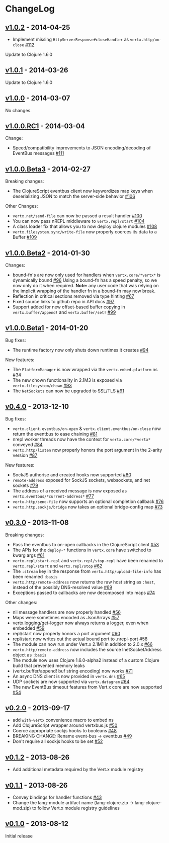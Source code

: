# ChangeLog

## [v1.0.2](/../../tree/1.0.2) - 2014-04-25

* Implement missing `HttpServerResponse#closeHandler` as `vertx.http/on-close` [#112](../../issues/112)

Update to Clojure 1.6.0

## [v1.0.1](/../../tree/1.0.1) - 2014-03-26

Update to Clojure 1.6.0

## [v1.0.0](/../../tree/1.0.0) - 2014-03-07

No changes.

## [v1.0.0.RC1](/../../tree/1.0.0.RC1) - 2014-03-04

Change:

* Speed/compatibility improvements to JSON encoding/decoding of EventBus messages [#111](../../issues/111)

## [v1.0.0.Beta3](/../../tree/1.0.0.Beta3) - 2014-02-27

Breaking changes:

* The ClojureScript eventbus client now keywordizes map keys when
  deserializing JSON to match the server-side behavior [#106](../../issues/106)

Other Changes:

* `vertx.net/send-file` can now be passed a result handler [#100](../../issues/100)
* You can now pass nREPL middleware to `vertx.repl/start` [#104](../../issues/104)
* A class loader fix that allows you to now deploy clojure modules [#108](../../issues/105)
* `vertx.filesystem.sync/write-file` now properly coerces its data to a Buffer [#109](../../issues/109)

## [v1.0.0.Beta2](/../../tree/1.0.0.Beta2) - 2014-01-30

Changes:

* bound-fn's are now only used for handlers when `vertx.core/*vertx*` is dynamically bound [#96](/../../issues/96)
  Using a bound-fn has a speed penalty, so we now only do it when required.
  **Note:** any user code that was relying on the implicit wrapping of the handler
  fn in a bound-fn may now break.
* Reflection in critical sections removed via type hinting [#67](/../../issues/67)
* Fixed source links to github repo in API docs [#97](/../../issues/97)
* Support added for new offset-based buffer copying in `vertx.buffer/append!` and `vertx.buffer/set!` [#99](/../../issues/99)

## [v1.0.0.Beta1](/../../tree/1.0.0.Beta1) - 2014-01-20

Bug fixes:

* The runtime factory now only shuts down runtimes it creates [#94](/../../issues/94)

New features:

* The `PlatformManager` is now wrapped via the `vertx.embed.platform` ns [#34](/../../issues/34)
* The new chown functionality in 2.1M3 is exposed via `vertx.filesystem/chown` [#93](/../../issues/93)
* The `NetSockets` can now be upgraded to SSL/TLS [#91](/../../issues/91)

## [v0.4.0](/../../tree/0.4.0) - 2013-12-10

Bug fixes:

* `vertx.client.eventbus/on-open` & `vertx.client.eventbus/on-close` now return the eventbus to ease chaining [#81](/../../issues/81)
* nrepl worker threads now have the context for `vertx.core/*vertx*` conveyed [#84](/../../issues/84)
* `vertx.http/listen` now properly honors the port argument in the 2-arity version [#87](/../../issues/87)

New features:

* SockJS authorise and created hooks now supported [#80](/../../issues/80)
* `remote-address` exposed for SockJS sockets, websockets, and net sockets [#79](/../../issues/79)
* The address of a received message is now exposed as `vertx.eventbus/*current-address*` [#77](/../../issues/77)
* `vertx.http/send-file` now supports an optional completion callback [#76](/../../issues/76)
* `vertx.http.sockjs/bridge` now takes an optional bridge-config map [#73](/../../issues/73)

## [v0.3.0](/../../tree/0.3.0) - 2013-11-08

Breaking changes:

* Pass the eventbus to on-open callbacks in the ClojureScript client [#53](/../../issues/53)
* The APIs for the `deploy-*` functions in `vertx.core` have switched to kwarg args [#61](/../../issues/61)
* `vertx.repl/start-repl` and `vertx.repl/stop-repl` have been renamed to `vertx.repl/start` and `vertx.repl/stop` [#62](/../../issues/62)
* The `:stream` key in the response from `vertx.http/upload-file-info` has been renamed `:basis`
* `vertx.http/remote-address` now returns the raw host string as `:host`, instead of the possibly DNS-resolved value [#69](/../../issues/69)
* Exceptions passed to callbacks are now decomposed into maps [#74](/../../issues/74)

Other changes:

* nil message handlers are now properly handled [#56](/../../issues/56)
* Maps were sometimes encoded as JsonArrays [#57](/../../issues/57)
* vertx.logging/get-logger now always returns a logger, even when embedded [#59](/../../issues/59)
* repl/start now properly honors a port argument [#60](/../../issues/60)
* repl/start now writes out the actual bound port to .nrepl-port [#58](/../../issues/58)
* The module can now run under Vert.x 2.1M1 in addition to 2.0.x [#66](/../../issues/66)
* `vertx.http/remote-address` now includes the source InetSocketAddress object as `:basis`
* The module now uses Clojure 1.6.0-alpha2 instead of a custom Clojure build that prevented memory leaks
* (vertx.buffer/append! buf string encoding) now works [#71](/../../issues/71)
* An async DNS client is now provided in `vertx.dns` [#65](/../../issues/65)
* UDP sockets are now supported via `vertx.datagram` [#64](/../../issues/64)
* The new EventBus timeout features from Vert.x core are now supported [#54](/../../issues/54)

## [v0.2.0](/../../tree/0.2.0) - 2013-09-17

* add `with-vertx` convenience macro to embed ns
* Add ClojureScript wrapper around vertxbus.js [#50](/../../issues/50)
* Coerce appropriate sockjs hooks to booleans [#48](/../../issues/48)
* BREAKING CHANGE: Rename event-bus -> eventbus [#49](/../../issues/49)
* Don't require all sockjs hooks to be set [#52](/../../issues/52)

## [v0.1.2](/../../tree/0.1.2) - 2013-08-26

* Add additional metadata required by the Vert.x module registry

## [v0.1.1](/../../tree/0.1.1) - 2013-08-26

* Convey bindings for handler functions [#43](/../../issues/43)
* Change the lang-module artifact name (lang-clojure.zip ->
  lang-clojure-mod.zip) to follow Vert.x module registry guidelines

## [v0.1.0](/../../tree/0.1.0) - 2013-08-12

Initial release
